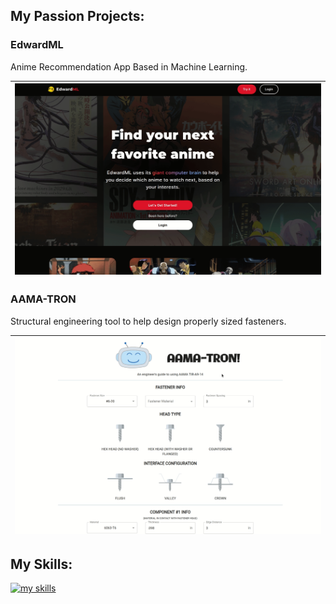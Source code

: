 ## My Passion Projects:

### EdwardML 
Anime Recommendation App Based in Machine Learning.

|<a href = "https://anime-finder-b3751.web.app/"><img src="EdwardMLLanding.gif" width="100%"></a>
|---|

### AAMA-TRON
Structural engineering tool to help design properly sized fasteners.
                              
|<a href="https://kennethmetz.github.io/fastener-calculator/"><img src="AAMA-TRONtour.gif" width="100%"></a>|
|---|


## My Skills:
[![my skills](https://skillicons.dev/icons?i=react,materialui,nodejs,jest,js,css,html,firebase,mongodb,express,git)](#)

<!--

**KennethMetz/KennethMetz** is a ✨ _special_ ✨ repository because its `README.md` (this file) appears on your GitHub profile.

Here are some ideas to get you started:

- 🔭 I’m currently working on ...
- 🌱 I’m currently learning ...
- 👯 I’m looking to collaborate on ...
- 🤔 I’m looking for help with ...
- 💬 Ask me about ...
- 📫 How to reach me: ...
- 😄 Pronouns: ...
- ⚡ Fun fact: ...
-->
